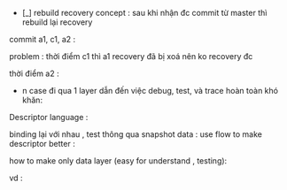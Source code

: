 * [_] rebuild recovery concept : sau khi nhận đc commit từ master thì rebuild lại recovery

commit a1, c1, a2 :

problem : thời điểm c1 thì a1 recovery đã bị xoá nên ko recovery đc

thời điểm a2 : 

* n case đi qua 1 layer dẫn đến việc debug, test, và trace hoàn toàn khó khăn:

Descriptor language : 

binding lại với nhau , test thông qua snapshot data : use flow to make descriptor better :

how to make only data layer (easy for understand , testing):

vd : 

